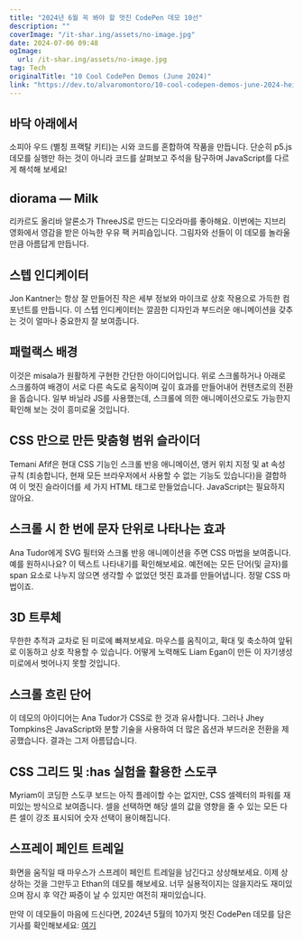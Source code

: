 ```yaml
---
title: "2024년 6월 꼭 봐야 할 멋진 CodePen 데모 10선"
description: ""
coverImage: "/it-shar.ing/assets/no-image.jpg"
date: 2024-07-06 09:48
ogImage:
  url: /it-shar.ing/assets/no-image.jpg
tag: Tech
originalTitle: "10 Cool CodePen Demos (June 2024)"
link: "https://dev.to/alvaromontoro/10-cool-codepen-demos-june-2024-hei"
---
```


## 바닥 아래에서

소피아 우드 (별칭 프랙탈 키티)는 시와 코드를 혼합하여 작품을 만듭니다. 단순히 p5.js 데모를 실행만 하는 것이 아니라 코드를 살펴보고 주석을 탐구하며 JavaScript를 다르게 해석해 보세요!

## diorama — Milk

리카르도 올리바 알론소가 ThreeJS로 만드는 디오라마를 좋아해요. 이번에는 지브리 영화에서 영감을 받은 아늑한 우유 팩 커피숍입니다. 그림자와 선들이 이 데모를 놀라울 만큼 아름답게 만듭니다.

<div class="content-ad"></div>

## 스텝 인디케이터

Jon Kantner는 항상 잘 만들어진 작은 세부 정보와 마이크로 상호 작용으로 가득한 컴포넌트를 만듭니다. 이 스텝 인디케이터는 깔끔한 디자인과 부드러운 애니메이션을 갖추는 것이 얼마나 중요한지 잘 보여줍니다.

## 패럴랙스 배경

이것은 misala가 원활하게 구현한 간단한 아이디어입니다. 위로 스크롤하거나 아래로 스크롤하여 배경이 서로 다른 속도로 움직이며 깊이 효과를 만들어내어 컨텐츠로의 전환을 돕습니다. 일부 바닐라 JS를 사용했는데, 스크롤에 의한 애니메이션으로도 가능한지 확인해 보는 것이 흥미로울 것입니다.

<div class="content-ad"></div>

## CSS 만으로 만든 맞춤형 범위 슬라이더

Temani Afif은 현대 CSS 기능인 스크롤 반응 애니메이션, 앵커 위치 지정 및 at 속성 규칙 (죄송합니다, 현재 모든 브라우저에서 사용할 수 없는 기능도 있습니다)을 결합하여 이 멋진 슬라이더를 세 가지 HTML 태그로 만들었습니다. JavaScript는 필요하지 않아요.

## 스크롤 시 한 번에 문자 단위로 나타나는 효과

Ana Tudor에게 SVG 필터와 스크롤 반응 애니메이션을 주면 CSS 마법을 보여줍니다. 예를 원하시나요? 이 텍스트 나타내기를 확인해보세요. 예전에는 모든 단어(및 글자)를 span 요소로 나누지 않으면 생각할 수 없었던 멋진 효과를 만들어냅니다. 정말 CSS 마법이죠.

<div class="content-ad"></div>

## 3D 트루체

무한한 추적과 교차로 된 미로에 빠져보세요. 마우스를 움직이고, 확대 및 축소하여 앞뒤로 이동하고 상호 작용할 수 있습니다. 어떻게 노력해도 Liam Egan이 만든 이 자기생성 미로에서 벗어나지 못할 것입니다.

## 스크롤 흐린 단어

이 데모의 아이디어는 Ana Tudor가 CSS로 한 것과 유사합니다. 그러나 Jhey Tompkins은 JavaScript와 분할 기술을 사용하여 더 많은 옵션과 부드러운 전환을 제공했습니다. 결과는 그저 아름답습니다.

<div class="content-ad"></div>

## CSS 그리드 및 :has 실험을 활용한 스도쿠

Myriam이 코딩한 스도쿠 보드는 아직 플레이할 수는 없지만, CSS 셀렉터의 파워를 재미있는 방식으로 보여줍니다. 셀을 선택하면 해당 셀의 값을 영향을 줄 수 있는 모든 다른 셀이 강조 표시되어 숫자 선택이 용이해집니다.

## 스프레이 페인트 트레일

화면을 움직일 때 마우스가 스프레이 페인트 트레일을 남긴다고 상상해보세요. 이제 상상하는 것을 그만두고 Ethan의 데모를 해보세요. 너무 실용적이지는 않을지라도 재미있으며 잠시 후 약간 짜증이 날 수 있지만 여전히 재미있습니다.

<div class="content-ad"></div>

만약 이 데모들이 마음에 드신다면, 2024년 5월의 10가지 멋진 CodePen 데모를 담은 기사를 확인해보세요: [여기](https://dev.to/alvaromontoro/10-cool-codepen-demos-may-2024-1cpb)
